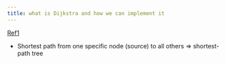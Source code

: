 ```yaml
---
title: what is Dijkstra and how we can implement it
---
```


[Ref1](https://www.freecodecamp.org/news/dijkstras-shortest-path-algorithm-visual-introduction/)

- Shortest path from one specific node (source) to all others => shortest-path tree
